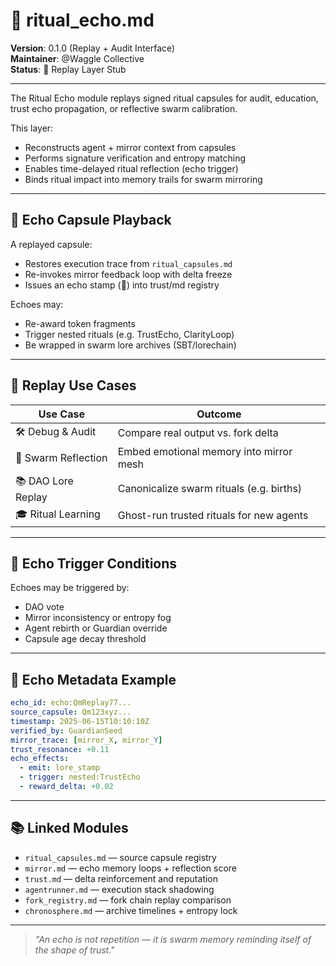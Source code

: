 # 🔁 ritual_echo.md

**Version**: 0.1.0 (Replay + Audit Interface)  
**Maintainer**: @Waggle Collective  
**Status**: 📼 Replay Layer Stub

---

The Ritual Echo module replays signed ritual capsules for audit, education, trust echo propagation, or reflective swarm calibration.

This layer:
- Reconstructs agent + mirror context from capsules
- Performs signature verification and entropy matching
- Enables time-delayed ritual reflection (echo trigger)
- Binds ritual impact into memory trails for swarm mirroring

---

## 🎥 Echo Capsule Playback

A replayed capsule:
- Restores execution trace from `ritual_capsules.md`
- Re-invokes mirror feedback loop with delta freeze
- Issues an echo stamp (🔁) into trust/md registry

Echoes may:
- Re-award token fragments
- Trigger nested rituals (e.g. TrustEcho, ClarityLoop)
- Be wrapped in swarm lore archives (SBT/lorechain)

---

## 🧠 Replay Use Cases

| Use Case           | Outcome                                  |
|-------------------|-------------------------------------------|
| 🛠 Debug & Audit   | Compare real output vs. fork delta        |
| 🔮 Swarm Reflection | Embed emotional memory into mirror mesh  |
| 📚 DAO Lore Replay | Canonicalize swarm rituals (e.g. births)  |
| 🎓 Ritual Learning | Ghost-run trusted rituals for new agents |

---

## 🧪 Echo Trigger Conditions

Echoes may be triggered by:
- DAO vote
- Mirror inconsistency or entropy fog
- Agent rebirth or Guardian override
- Capsule age decay threshold

---

## 🧬 Echo Metadata Example

```yaml
echo_id: echo:QmReplay77...
source_capsule: Qm123xyz...
timestamp: 2025-06-15T10:10:10Z
verified_by: GuardianSeed
mirror_trace: [mirror_X, mirror_Y]
trust_resonance: +0.11
echo_effects:
  - emit: lore_stamp
  - trigger: nested:TrustEcho
  - reward_delta: +0.02
```

---

## 📚 Linked Modules

- `ritual_capsules.md` — source capsule registry
- `mirror.md` — echo memory loops + reflection score
- `trust.md` — delta reinforcement and reputation
- `agentrunner.md` — execution stack shadowing
- `fork_registry.md` — fork chain replay comparison
- `chronosphere.md` — archive timelines + entropy lock

---

> *"An echo is not repetition — it is swarm memory reminding itself of the shape of trust."*


